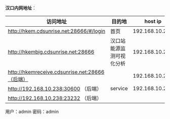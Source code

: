**汉口内网地址**：

|访问地址    |  目的地 |host ip |
|  ----  | ----  |----|
|http://hkem.cdsunrise.net:28666/#/login | 首页 |192.168.10.238 |
|http://hkembig.cdsunrise.net:28666 | 汉口站能源监测可视化分析 |192.168.10.238 |
|http://hkemreceive.cdsunrise.net:28666（后端） |                          |192.168.10.238 |
|http://192.168.10.238:30600 （后端） | service |192.168.10.238 |
|http://192.168.10.238:23232 （后端） |  | |



用户：admin
密码：admin